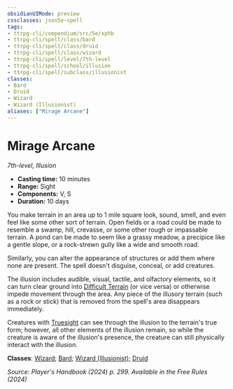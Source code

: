 ```yaml
---
obsidianUIMode: preview
cssclasses: json5e-spell
tags:
- ttrpg-cli/compendium/src/5e/xphb
- ttrpg-cli/spell/class/bard
- ttrpg-cli/spell/class/druid
- ttrpg-cli/spell/class/wizard
- ttrpg-cli/spell/level/7th-level
- ttrpg-cli/spell/school/illusion
- ttrpg-cli/spell/subclass/illusionist
classes:
- Bard
- Druid
- Wizard
- Wizard (Illusionist)
aliases: ["Mirage Arcane"]
---
```

# Mirage Arcane
*7th-level, Illusion*  


- **Casting time:** 10 minutes
- **Range:** Sight
- **Components:** V, S
- **Duration:** 10 days

You make terrain in an area up to 1 mile square look, sound, smell, and even feel like some other sort of terrain. Open fields or a road could be made to resemble a swamp, hill, crevasse, or some other rough or impassable terrain. A pond can be made to seem like a grassy meadow, a precipice like a gentle slope, or a rock-strewn gully like a wide and smooth road.

Similarly, you can alter the appearance of structures or add them where none are present. The spell doesn't disguise, conceal, or add creatures.

The illusion includes audible, visual, tactile, and olfactory elements, so it can turn clear ground into [Difficult Terrain](Misc%20Files/CLI/rules/variant-rules/difficult-terrain-xphb.md) (or vice versa) or otherwise impede movement through the area. Any piece of the illusory terrain (such as a rock or stick) that is removed from the spell's area disappears immediately.

Creatures with [Truesight](Misc%20Files/CLI/rules/senses.md#Truesight) can see through the illusion to the terrain's true form; however, all other elements of the illusion remain, so while the creature is aware of the illusion's presence, the creature can still physically interact with the illusion.

**Classes**: [Wizard](Misc%20Files/CLI/compendium/lists/list-spells-classes-wizard.md); [Bard](Misc%20Files/CLI/compendium/lists/list-spells-classes-bard.md); [Wizard (Illusionist)](Misc%20Files/CLI/compendium/lists/list-spells-classes-wizard-xphb-illusionist-xphb.md "subclass=XPHB;class=XPHB"); [Druid](Misc%20Files/CLI/compendium/lists/list-spells-classes-druid.md)

*Source: Player's Handbook (2024) p. 299. Available in the Free Rules (2024)*